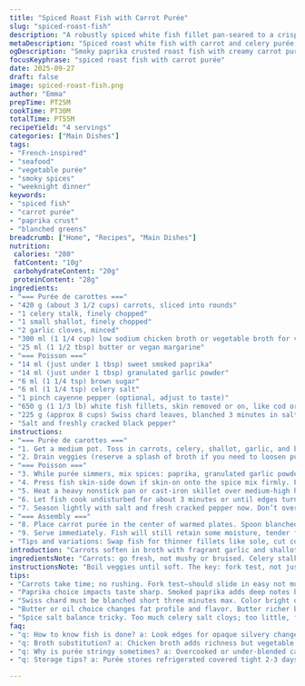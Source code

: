```yaml
---
title: "Spiced Roast Fish with Carrot Purée"
slug: "spiced-roast-fish"
description: "A robustly spiced white fish fillet pan-seared to a crisp golden, paired with a creamy carrot and celery purée softened with garlic and shallots. Bettes à carde add quick blanched greens to balance textures. The paprika and celery salt meld into a smoky-sweet crust while the vegetable purée offers natural sweetness. Timing relies on sensory cues: silvery fish edges firming up, carrot tenderness, and aromatic garlic floating off the pan. Butter adds richness but can be swapped with olive oil or vegan spread. Adjust spice levels for heat tolerance; cayenne is optional. This dish riffs on tradition—simple, practical, with bursts of flavor."
metaDescription: "Spiced roast white fish with carrot and celery purée, smoky paprika crust, blanched Swiss chard. Sensory cues guide timing; butter or oil option for richness."
ogDescription: "Smoky paprika crusted roast fish with creamy carrot purée and crisp Swiss chard greens. Watch for silvery fish edges, soft carrots, and garlic aroma as cues."
focusKeyphrase: "spiced roast fish with carrot purée"
date: 2025-09-27
draft: false
image: spiced-roast-fish.png
author: "Emma"
prepTime: PT25M
cookTime: PT30M
totalTime: PT55M
recipeYield: "4 servings"
categories: ["Main Dishes"]
tags:
- "French-inspired"
- "seafood"
- "vegetable purée"
- "smoky spices"
- "weeknight dinner"
keywords:
- "spiced fish"
- "carrot purée"
- "paprika crust"
- "blanched greens"
breadcrumb: ["Home", "Recipes", "Main Dishes"]
nutrition: 
 calories: "280"
 fatContent: "10g"
 carbohydrateContent: "20g"
 proteinContent: "28g"
ingredients:
- "=== Purée de carottes ==="
- "420 g (about 3 1/2 cups) carrots, sliced into rounds"
- "1 celery stalk, finely chopped"
- "1 small shallot, finely chopped"
- "2 garlic cloves, minced"
- "300 ml (1 1/4 cup) low sodium chicken broth or vegetable broth for vegan option"
- "25 ml (1 1/2 tbsp) butter or vegan margarine"
- "=== Poisson ==="
- "14 ml (just under 1 tbsp) sweet smoked paprika"
- "14 ml (just under 1 tbsp) granulated garlic powder"
- "6 ml (1 1/4 tsp) brown sugar"
- "6 ml (1 1/4 tsp) celery salt"
- "1 pinch cayenne pepper (optional, adjust to taste)"
- "650 g (1 1/3 lb) white fish fillets, skin removed or on, like cod or haddock, cut into 4 portions"
- "225 g (approx 8 cups) Swiss chard leaves, blanched 3 minutes in salted boiling water"
- "Salt and freshly cracked black pepper"
instructions:
- "=== Purée de carottes ==="
- "1. Get a medium pot. Toss in carrots, celery, shallot, garlic, and broth. Bring to a rolling boil. Then lower heat to medium-low and simmer gently. Carrots should yield easily to a fork in about 22 to 27 minutes. No rattling the test with a timer but by feel—the fork sinks without resistance."
- "2. Drain veggies (reserve a splash of broth if you need to loosen purée later). Transfer to a blender or use immersion blender. Purée until fully smooth—no fibrous bits. Add butter, stir or pulse a few seconds till melted in. Season with salt and pepper thoughtfully. Too salty? A splash more broth can balance. Keep warm on very low heat or cover tightly so it doesn’t dry out."
- "=== Poisson ==="
- "3. While purée simmers, mix spices: paprika, granulated garlic powder, brown sugar, celery salt, and cayenne into one shallow dish. The sugar caramelizes nicely in the pan, creating a subtle crust. Taste the blend raw—too salty? Hold back celery salt slightly next time. Play with cayenne quantity; it’s there for warmth, not to dominate."
- "4. Press fish skin-side down if skin-on onto the spice mix firmly. Pat spices so they stick well, especially along edges. I find this grip prevents the crust from falling off during cooking. If skinless, apply evenly on one side, maybe a tiny sprinkle on back too."
- "5. Heat a heavy nonstick pan or cast-iron skillet over medium-high heat—wait till it’s just about smoking. Add butter or oil of choice—enough to coat bottom thinly. When bubbling but not smoking, gently lay fish spice-side down. You should hear an immediate sizzle, a crackle of searing flesh."
- "6. Let fish cook undisturbed for about 3 minutes or until edges turn opaque and start browning nicely. Flip carefully with a spatula. Cook the other side 3 minutes, maybe a bit more if fillets thick. The fish will flake under gentle pressure when done. Important: start spice side down to let sugars caramelize without scorching them."
- "7. Season lightly with salt and fresh cracked pepper now. Don’t overdo; chances are spices stocked plenty of salt already. Remove from pan onto warm plate, tent loosely with foil if waiting."
- "=== Assembly ==="
- "8. Place carrot purée in the center of warmed plates. Spoon blanched Swiss chard evenly around or on top against purée for a wet-dry texture contrast. Gently lay spiced fish portions atop greens. Splash extra virgin olive oil or a squeeze of lemon for brightness, if you like."
- "9. Serve immediately. Fish will still retain some moisture, tender flakes. Watch for dryness—the crust burning means pan too hot or fillets left too long."
- "Tips and variations: Swap fish for thinner fillets like sole, cut cooking time. Vegan version: use vegetable broth and vegan butter. Add a pinch smoked chili powder for flair. Chard can be replaced by spinach but blanch briefly to keep vibrant green. If purée too thick, whisk in reserved broth or a dab of cream if dairy is ok."
introduction: "Carrots soften in broth with fragrant garlic and shallots, moving beyond basic mash. The purée needs patience—too fast, you get fibrous clumps or bland flavor. Trust tactile fork tests. The fish sings with a smoky crust from paprika, balanced with celery salt’s earthiness and sugar’s caramelization. Got cayenne? Use sparingly; it sneaks heat quietly under sweetness. Bette à carde? Must blanch quickly—the color says it all. Fade or limp means overcooked. Learn to eyeball doneness, not just rely on clocks. Contrast textures—creamy purée, tender fish, crisp greens. Layer flavors, trust your nose when spices toast in the pan. Kitchen smells carry hints your ears and eyes might miss."
ingredientsNote: "Carrots: go fresh, not mushy or bruised. Celery stalk brings subtle celery tones, don't substitute with powders, too strong. Shallots soften sharp garlic, replace with a small white onion but expect different nuances. Broth choice matters—homemade or decent store bought, low sodium so you control salt. Butter adds richness; olive oil is a greasy backup if dairy is out. Paprika can be sweet or smoked—smoked brings deeper notes but balance to not overpower. Brown sugar helps crust caramelize and rounds out spices; white sugar makes it flashier but less layered. Celery salt is irreplaceable here, though can cut it by half if concerned about salt. Cayenne optional; swap for a tiny pinch chipotle for smokier heat. Swiss chard sometimes bitter—wash thoroughly, blanch just right, no soggy stomps. Don't overcook fish; undersized portions cook quicker. If skin-on, dry skin thoroughly for crispness; skinless easy but less texture contrast. Timing always flexible, rely on sense not just time stamps."
instructionsNote: "Boil veggies until soft. The key: fork test, not just a timer. Purée smooth, no stringy bits—immersion blenders usually better control. Butter blends flavor and texture—don’t skip unless vegan, then use a fat with mouthfeel. Spice mix: measure but trust your nose and taste—too salty means less celery salt next go. Press spices firmly so they stick—floating spice bits burnt ain’t good. Pan heat: medium-high, hot but not smoking, or you burn sugar and fish outside stays raw. Sizzle sound changes from sharp to softer when fish flips easily. Cook skin/spice side first longer to form crust. Fish done when flesh flakes under gentle touch but still moist inside. Salt pepper last step, to avoid drawing moisture out prematurely. Swiss chard blanch exactly 3 minutes or less for color and crunch. Build dish layering purée, greens, fish—warm plates prevent temperature drops. Serve promptly. Leftovers reheat gently to keep textures. Keep a spare fish on hand if first batch overcooks; and have potato ready in a pinch. Experience teaches the guesses; don’t stress. Watch, smell, feel."
tips:
- "Carrots take time; no rushing. Fork test—should slide in easy not mushy or firm. Timing varies by slice thickness. Broth splash handy if purée too thick; thin til just right. Butter melts in for richness or swap vegan margarine—texture shifts but stays creamy. Purée smooth means no stringy bits; immersion blender best for control. Keep warm low heat, cover tight or it dries fast."
- "Paprika choice impacts taste sharp. Smoked paprika adds deep notes but watch not burn. Granulated garlic powder better than fresh here for crust texture. Press spice mix firmly on skin or fish surface. Skin on needs extra grip, holds crust during flips. Skinless easier but misses crisp contrast. Flip fish when edges turn opaque, slight crackle sound changes—key sensory clue. Overcooking kills moisture; fish flakes gently when ready."
- "Swiss chard must be blanched short three minutes max. Color bright or limp bitterness shows. Salted boiling water critical; washes toughness. Drain well pat dry to avoid water cooling fish or purée. Swap spinach if needed; blanch less time though or leaves wilt instantly. Leaf texture vital for wet/dry contrast on plate. Place greens around carrot purée, then fish atop. Warm plates help keep everything at serving temp and flavors close."
- "Butter or oil choice changes fat profile and flavor. Butter richer but browns faster, careful on temp. Olive oil safer at medium-high heat, no smoke. Vegan spreads okay but watch melt point. Pan hot but not smoking—hot enough for sizzle but don’t scorch sugar in spice mix; burns bitter fast. Spice crust caramelizes gently if heat balanced. Use spatula with care when flipping; fish delicate. Fish portions thinner cook faster—adjust accordingly."
- "Spice salt balance tricky. Too much celery salt cloys; too little, flat. Brown sugar caramelizes slowly; white sugar flashes crust but less depth. Cayenne optional, add little. Chipotle powder swap for smokier heat but shifts flavor. Taste dry mix first if unsure. Purée too salty add broth splash, dilution helps instantly. If fish crust flakes, press firmer or chill fish before coating. Always have backup fish ready if batch overcooks or coating burns."
faq:
- "q: How to know fish is done? a: Look edges for opaque silvery change. Fish should flake lightly under gentle pressure. No jiggle, no raw spots. Sound shifts from sharp sizzle to soft crackle when ready. Timing rough—3 mins each side but thickness varies. Smell toasted spices too."
- "q: Broth substitution? a: Chicken broth adds richness but vegetable broth works fine, especially vegan. Avoid powders or strong celery powders; fresh celery stalk better flavor balance. Stock low sodium if possible—salt control important. Water plus herb bundle okay for purée but less flavor depth."
- "q: Why is purée stringy sometimes? a: Overcooked or under-blended carrots cause strings. Blending speed matters; slow pulse or immersion blender preferred. Rapid blender can whip air, change texture. Also size carrot slices; uneven pieces cook unevenly. Patience on simmer—soft to fork but not mushy. Reserve broth to loosen if pasty or thick too."
- "q: Storage tips? a: Purée stores refrigerated covered tight 2-3 days; reheat gently stirring to prevent drying. Fish better fresh but leftovers can freeze in airtight container. Swiss chard wilts fast refrigerated—try to eat day of prep. Reheat fish briefly to avoid drying flakes. Olive oil drizzle before serving revives moisture."

---
```


